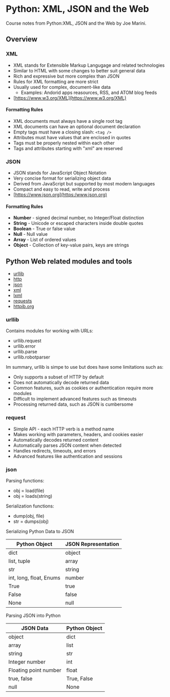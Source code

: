 # Python: XML, JSON and the Web

Course notes from Python:XML, JSON and the Web by Joe Marini.

## Overview

### XML

- XML stands for Extensible Markup Langugage and related technologies
- Similar to HTML with some changes to better suit general data
- Rich and expressive but more complex than JSON
- Rules for XML formatting are more strict
- Usually used for complex, document-like data
  - Examples: Andorid apps reasources, RSS, and ATOM blog feeds
- [https://www.w3.org/XML](https://www.w3.org/XML)

#### Formatting Rules

- XML documents must always have a single root tag
- XML documents can have an optional document declaration
- Empty tags must have a closing slash: `<tag />`
- Attributes must have values that are enclosed in quotes
- Tags must be properly nested within each other
- Tags and attributes starting with "xml" are reserved


### JSON

- JSON stands for JavaScript Object Notation
- Very concise format for serializing object data
- Derived from JavaScript but supported by most modern languages
- Compact and easy to read, write and process
- [https://www.json.org](https:/www.json.org)

#### Formatting Rules

- **Number** - signed decimal number, no Integer/Float distinction
- **String** - Unicode or escaped characters inside double quotes
- **Boolean** - True or false value
- **Null** - Null value
- **Array** - List of ordered values
- **Object** - Collection of key-value pairs, keys are strings


## Python Web related modules and tools

- [urllib](https://docs.python.org/3/library/urllib.html)
- [http](https://docs.python.org/3/library/http.html)
- [json](https://docs.python.org/3/library/json.html)
- [xml](https://docs.python.org/3/library/xml.html)
- [lxml](https://lxml.de)
- [requests](https://docs.python-requests.org/en/master/)
- [httpib.org](https://httpbin.org)

### urllib

Contains modules for working with URLs:
- urllib.request
- urllib.error
- urllib.parse
- urllib.robotparser

Im summary, urllib is simpe to use but does have some limitations such as:
- Only supports a subset of HTTP by default
- Does not automatically decode returned data
- Common features, such as cookies or authentication require more modules
- Difficult to implement advanced features such as timeouts
- Processing returned data, such as JSON is cumbersome

### request

- Simple API - each HTTP verb is a method name
- Makes working with parameters, headers, and cookies easier
- Automatically decodes returned content
- Automatically parses JSON content when detected
- Handles redirects, timeouts, and errors
- Advanced features like authentication and sessions

### json

Parsing functions:
- obj = load(file)
- obj = loads(string)

Serialization functions:
- dump(obj, file)
- str = dumps(obj)

Serializing Python Data to JSON

| Python Object           | JSON Representation |
| ----------------------- | ------------------- |
| dict                    | object              |
| list, tuple             | array               |
| str                     | string              |
| int, long, float, Enums | number              |
| True                    | true                |
| False                   | false               |
| None                    | null                |

Parsing JSON into Python

| JSON Data             | Python Object |
| --------------------- | ------------- |
| object                | dict          |
| array                 | list          |
| string                | str           |
| Integer number        | int           |
| Floating point number | float         |
| true, false           | True, False   |
| null                  | None          |
